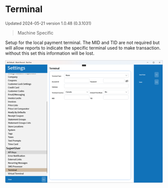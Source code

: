 # Terminal
<span style="font-size:.8rem;opacity:.8">Updated 2024-05-21 version 1.0.48 (0.3.1031)</span>

> Machine Specific

Setup for the local payment terminal. The MID and TID are not required but will allow reports to indicate the specific terminal used to make transaction. without this set this information will be lost.

![Terminal](../../../.attachments/Documentation/Terminal.png "Terminal")